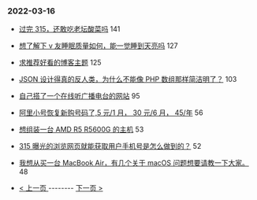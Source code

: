 ### 2022-03-16 
- [过完 315，还敢吃老坛酸菜吗](https://www.v2ex.com/t/840697) 141
- [想了解下 v 友睡眠质量如何，能一觉睡到天亮吗](https://www.v2ex.com/t/840652) 127
- [求推荐好看的博客主题](https://www.v2ex.com/t/840591) 125
- [JSON 设计得真的反人类，为什么不能像 PHP 数组那样简洁明了？](https://www.v2ex.com/t/840707) 103
- [自己搭了一个在线听广播电台的网站](https://www.v2ex.com/t/840594) 95
- [阿里小号恢复新购号码了,5 元/1 月， 30 元/6 月， 45/年](https://www.v2ex.com/t/840722) 56
- [想组装一台 AMD R5 R5600G 的主机](https://www.v2ex.com/t/840651) 53
- [315 曝光的浏览网页就能获取用户手机号是怎么做到的？](https://www.v2ex.com/t/840643) 52
- [我想从买一台 MacBook Air，有几个关于 macOS 问题想要请教一下大家。](https://www.v2ex.com/t/840648) 48 

- [ < 上一页 ](https://github.com/able8/v2ex-hot-record/blob/master/2022-03-15.md) -------- [ 下一页 > ](https://github.com/able8/v2ex-hot-record/blob/master/2022-03-17.md)